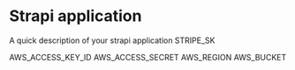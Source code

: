 # Strapi application

A quick description of your strapi application
STRIPE_SK

AWS_ACCESS_KEY_ID
AWS_ACCESS_SECRET
AWS_REGION
AWS_BUCKET
